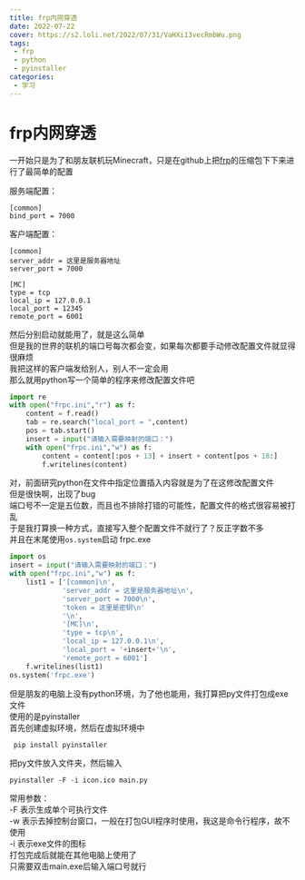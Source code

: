 ```yaml
---
title: frp内网穿透
date: 2022-07-22
cover: https://s2.loli.net/2022/07/31/VaHXi13vecRmbWu.png
tags:
 - frp
 - python
 - pyinstaller
categories:
 - 学习
---
```


# frp内网穿透

一开始只是为了和朋友联机玩Minecraft，只是在github上把[frp](https://github.com/fatedier/frp)的压缩包下下来进行了最简单的配置

服务端配置：

```
[common]
bind_port = 7000
```

客户端配置：

```
[common]
server_addr = 这里是服务器地址
server_port = 7000

[MC]
type = tcp
local_ip = 127.0.0.1
local_port = 12345
remote_port = 6001
```

然后分别启动就能用了，就是这么简单<br>
但是我的世界的联机的端口号每次都会变，如果每次都要手动修改配置文件就显得很麻烦<br>
我把这样的客户端发给别人，别人不一定会用<br>
那么就用python写一个简单的程序来修改配置文件吧

```python
import re
with open("frpc.ini","r") as f:
    content = f.read()
    tab = re.search("local_port = ",content)
    pos = tab.start()
    insert = input("请输入需要映射的端口：")
    with open("frpc.ini","w") as f:
        content = content[:pos + 13] + insert + content[pos + 18:]
        f.writelines(content)
```

对，前面研究python在文件中指定位置插入内容就是为了在这修改配置文件<br>
但是很快啊，出现了bug<br>
端口号不一定是五位数，而且也不排除打错的可能性，配置文件的格式很容易被打乱<br>
于是我打算换一种方式，直接写入整个配置文件不就行了？反正字数不多<br>
并且在末尾使用`os.system`启动 frpc.exe

```python
import os
insert = input("请输入需要映射的端口：")
with open("frpc.ini","w") as f:
    list1 = ['[common]\n',
             'server_addr = 这里是服务器地址\n',
             'server_port = 7000\n',
             'token = 这里是密钥\n'
             '\n',
             '[MC]\n',
             'type = tcp\n',
             'local_ip = 127.0.0.1\n',
             'local_port = '+insert+'\n',
             'remote_port = 6001']
    f.writelines(list1)
os.system('frpc.exe')
```

但是朋友的电脑上没有python环境，为了他也能用，我打算把py文件打包成exe文件<br>
使用的是pyinstaller<br>
首先创建虚拟环境，然后在虚拟环境中

```
 pip install pyinstaller
```

把py文件放入文件夹，然后输入

```
pyinstaller -F -i icon.ico main.py
```

常用参数：<br>
-F 表示生成单个可执行文件<br>
-w 表示去掉控制台窗口，一般在打包GUI程序时使用，我这是命令行程序，故不使用<br>
-i 表示exe文件的图标<br>
打包完成后就能在其他电脑上使用了<br>
只需要双击main.exe后输入端口号就行<br>

